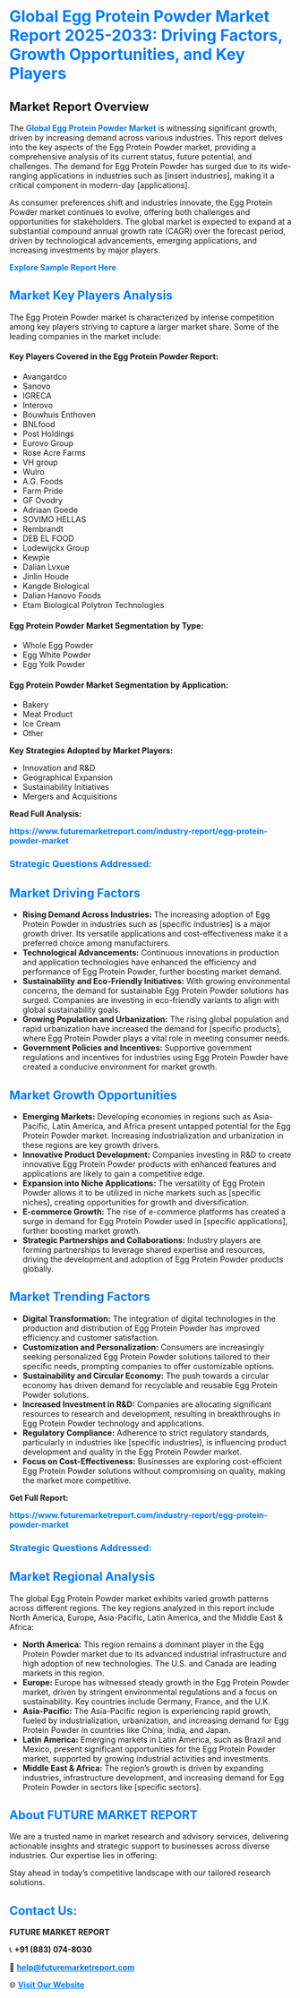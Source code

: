 <h1 style="color: #007BFF;">Global Egg Protein Powder Market Report 2025-2033: Driving Factors, Growth Opportunities, and Key Players</h1>

<section id="overview">
<h2>Market Report Overview</h2>
<p>The <a href="https://www.futuremarketreport.com/industry-report/egg-protein-powder-market" style="color: #007BFF; text-decoration: none;"><strong>Global Egg Protein Powder Market</strong></a> is witnessing significant growth, driven by increasing demand across various industries. This report delves into the key aspects of the Egg Protein Powder market, providing a comprehensive analysis of its current status, future potential, and challenges. The demand for Egg Protein Powder has surged due to its wide-ranging applications in industries such as [insert industries], making it a critical component in modern-day [applications].</p>
<p>As consumer preferences shift and industries innovate, the Egg Protein Powder market continues to evolve, offering both challenges and opportunities for stakeholders. The global market is expected to expand at a substantial compound annual growth rate (CAGR) over the forecast period, driven by technological advancements, emerging applications, and increasing investments by major players.</p>
</section>

<section id="overview">
<p><a href="https://www.futuremarketreport.com/request-sample/reportId=102487" style="color: #007BFF; text-decoration: none;"><strong>Explore Sample Report Here</strong></a></p>
</section>

<section id="key-players">
<h2 style="color: #007BFF;">Market Key Players Analysis</h2>
<p>The Egg Protein Powder market is characterized by intense competition among key players striving to capture a larger market share. Some of the leading companies in the market include:</p>
<h4>Key Players Covered in the Egg Protein Powder Report:</h4>
<ul><li>Avangardco</li><li>Sanovo</li><li>IGRECA</li><li>Interovo</li><li>Bouwhuis Enthoven</li><li>BNLfood</li><li>Post Holdings</li><li>Eurovo Group</li><li>Rose Acre Farms</li><li>VH group</li><li>Wulro</li><li>A.G. Foods</li><li>Farm Pride</li><li>GF Ovodry</li><li>Adriaan Goede</li><li>SOVIMO HELLAS</li><li>Rembrandt</li><li>DEB EL FOOD</li><li>Lodewijckx Group</li><li>Kewpie</li><li>Dalian Lvxue</li><li>Jinlin Houde</li><li>Kangde Biological</li><li>Dalian Hanovo Foods</li><li>Etam Biological Polytron Technologies</li></ul>
<h4>Egg Protein Powder Market Segmentation by Type:</h4>
<ul><li>Whole Egg Powder</li><li>Egg White Powder</li><li>Egg Yolk Powder</li></ul>

<h4>Egg Protein Powder Market Segmentation by Application:</h4>
<ul><li>Bakery</li><li>Meat Product</li><li>Ice Cream</li><li>Other</li></ul>
<p><strong>Key Strategies Adopted by Market Players:</strong></p>
<ul>
<li>Innovation and R&D</li>
<li>Geographical Expansion</li>
<li>Sustainability Initiatives</li>
<li>Mergers and Acquisitions</li>
</ul>
</section>

<section>
<p><strong>Read Full Analysis: </strong></p><a href="https://www.futuremarketreport.com/industry-report/egg-protein-powder-market" style="color: #007BFF; text-decoration: none;"><strong>https://www.futuremarketreport.com/industry-report/egg-protein-powder-market</strong></a>
<h3 style="color: #007BFF;">Strategic Questions Addressed:</h3>
</section>

<section id="driving-factors">
<h2 style="color: #007BFF;">Market Driving Factors</h2>
<ul>
<li><strong>Rising Demand Across Industries:</strong> The increasing adoption of Egg Protein Powder in industries such as [specific industries] is a major growth driver. Its versatile applications and cost-effectiveness make it a preferred choice among manufacturers.</li>
<li><strong>Technological Advancements:</strong> Continuous innovations in production and application technologies have enhanced the efficiency and performance of Egg Protein Powder, further boosting market demand.</li>
<li><strong>Sustainability and Eco-Friendly Initiatives:</strong> With growing environmental concerns, the demand for sustainable Egg Protein Powder solutions has surged. Companies are investing in eco-friendly variants to align with global sustainability goals.</li>
<li><strong>Growing Population and Urbanization:</strong> The rising global population and rapid urbanization have increased the demand for [specific products], where Egg Protein Powder plays a vital role in meeting consumer needs.</li>
<li><strong>Government Policies and Incentives:</strong> Supportive government regulations and incentives for industries using Egg Protein Powder have created a conducive environment for market growth.</li>
</ul>
</section>

<section id="growth-opportunities">
<h2 style="color: #007BFF;">Market Growth Opportunities</h2>
<ul>
<li><strong>Emerging Markets:</strong> Developing economies in regions such as Asia-Pacific, Latin America, and Africa present untapped potential for the Egg Protein Powder market. Increasing industrialization and urbanization in these regions are key growth drivers.</li>
<li><strong>Innovative Product Development:</strong> Companies investing in R&D to create innovative Egg Protein Powder products with enhanced features and applications are likely to gain a competitive edge.</li>
<li><strong>Expansion into Niche Applications:</strong> The versatility of Egg Protein Powder allows it to be utilized in niche markets such as [specific niches], creating opportunities for growth and diversification.</li>
<li><strong>E-commerce Growth:</strong> The rise of e-commerce platforms has created a surge in demand for Egg Protein Powder used in [specific applications], further boosting market growth.</li>
<li><strong>Strategic Partnerships and Collaborations:</strong> Industry players are forming partnerships to leverage shared expertise and resources, driving the development and adoption of Egg Protein Powder products globally.</li>
</ul>
</section>

<section id="trending-factors">
<h2 style="color: #007BFF;">Market Trending Factors</h2>
<ul>
<li><strong>Digital Transformation:</strong> The integration of digital technologies in the production and distribution of Egg Protein Powder has improved efficiency and customer satisfaction.</li>
<li><strong>Customization and Personalization:</strong> Consumers are increasingly seeking personalized Egg Protein Powder solutions tailored to their specific needs, prompting companies to offer customizable options.</li>
<li><strong>Sustainability and Circular Economy:</strong> The push towards a circular economy has driven demand for recyclable and reusable Egg Protein Powder solutions.</li>
<li><strong>Increased Investment in R&D:</strong> Companies are allocating significant resources to research and development, resulting in breakthroughs in Egg Protein Powder technology and applications.</li>
<li><strong>Regulatory Compliance:</strong> Adherence to strict regulatory standards, particularly in industries like [specific industries], is influencing product development and quality in the Egg Protein Powder market.</li>
<li><strong>Focus on Cost-Effectiveness:</strong> Businesses are exploring cost-efficient Egg Protein Powder solutions without compromising on quality, making the market more competitive.</li>
</ul>
</section>

<section>
<p><strong>Get Full Report: </strong></p><a href="https://www.futuremarketreport.com/industry-report/egg-protein-powder-market" style="color: #007BFF; text-decoration: none;"><strong>https://www.futuremarketreport.com/industry-report/egg-protein-powder-market</strong></a>
<h3 style="color: #007BFF;">Strategic Questions Addressed:</h3>
</section>


<section id="regional-analysis">
<h2 style="color: #007BFF;">Market Regional Analysis</h2>
<p>The global Egg Protein Powder market exhibits varied growth patterns across different regions. The key regions analyzed in this report include North America, Europe, Asia-Pacific, Latin America, and the Middle East & Africa:</p>
<ul>
<li><strong>North America:</strong> This region remains a dominant player in the Egg Protein Powder market due to its advanced industrial infrastructure and high adoption of new technologies. The U.S. and Canada are leading markets in this region.</li>
<li><strong>Europe:</strong> Europe has witnessed steady growth in the Egg Protein Powder market, driven by stringent environmental regulations and a focus on sustainability. Key countries include Germany, France, and the U.K.</li>
<li><strong>Asia-Pacific:</strong> The Asia-Pacific region is experiencing rapid growth, fueled by industrialization, urbanization, and increasing demand for Egg Protein Powder in countries like China, India, and Japan.</li>
<li><strong>Latin America:</strong> Emerging markets in Latin America, such as Brazil and Mexico, present significant opportunities for the Egg Protein Powder market, supported by growing industrial activities and investments.</li>
<li><strong>Middle East & Africa:</strong> The region’s growth is driven by expanding industries, infrastructure development, and increasing demand for Egg Protein Powder in sectors like [specific sectors].</li>
</ul>
</section>

<footer>
<h2 style="color: #007BFF;">About FUTURE MARKET REPORT</h2>
<p>We are a trusted name in market research and advisory services, delivering actionable insights and strategic support to businesses across diverse industries. Our expertise lies in offering:</p>

<p>Stay ahead in today’s competitive landscape with our tailored research solutions.</p>

<h2 style="color: #007BFF;">Contact Us:</h2>
<p><strong>FUTURE MARKET REPORT</strong></p>
<p>📞 <strong>+91 (883) 074-8030</strong></p>
<p>📧 <strong><a href="mailto:help@futuremarketreport.com" style="color: #007BFF;">help@futuremarketreport.com</a></strong></p>
<p>🌐 <strong><a href="https://www.futuremarketreport.com/" style="color: #007BFF;">Visit Our Website</a></strong></p>
</footer>